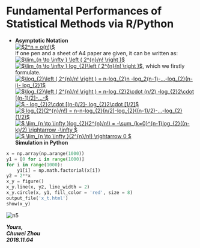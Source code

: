 # Fundamental Performances of Statistical Methods via R/Python

- **Asymptotic Notation**                    
<a href="https://www.codecogs.com/eqnedit.php?latex=$2^n&space;=&space;o(n!)$" target="_blank"><img src="https://latex.codecogs.com/gif.latex?$2^n&space;=&space;o(n!)$" title="$2^n = o(n!)$" /></a>                    
If one pen and a sheet of A4 paper are given, it can be written as:                
<a href="https://www.codecogs.com/eqnedit.php?latex=$\lim_{n&space;\to&space;\infty&space;}&space;\left&space;(&space;2^{n}/n!&space;\right&space;)$" target="_blank"><img src="https://latex.codecogs.com/gif.latex?$\lim_{n&space;\to&space;\infty&space;}&space;\left&space;(&space;2^{n}/n!&space;\right&space;)$" title="$\lim_{n \to \infty } \left ( 2^{n}/n! \right )$" /></a>                      
<a href="https://www.codecogs.com/eqnedit.php?latex=$\lim_{n&space;\to&space;\infty&space;}&space;log_{2}\left&space;(&space;2^{n}/n!&space;\right&space;)$" target="_blank"><img src="https://latex.codecogs.com/gif.latex?$\lim_{n&space;\to&space;\infty&space;}&space;log_{2}\left&space;(&space;2^{n}/n!&space;\right&space;)$" title="$\lim_{n \to \infty } log_{2}\left ( 2^{n}/n! \right )$" /></a>,
which we firstly formulate.           
<a href="https://www.codecogs.com/eqnedit.php?latex=$\log_{2}\left&space;(&space;2^{n}/n!&space;\right&space;)&space;=&space;n-log_{2}n&space;-log_2(n-1)-...-log_{2}(n-i)-&space;log_{2}1$" target="_blank"><img src="https://latex.codecogs.com/gif.latex?$\log_{2}\left&space;(&space;2^{n}/n!&space;\right&space;)&space;=&space;n-log_{2}n&space;-log_2(n-1)-...-log_{2}(n-i)-&space;log_{2}1$" title="$\log_{2}\left ( 2^{n}/n! \right ) = n-log_{2}n -log_2(n-1)-...-log_{2}(n-i)- log_{2}1$" /></a>            
<a href="https://www.codecogs.com/eqnedit.php?latex=$\log_{2}\left&space;(&space;2^{n}/n!&space;\right&space;)&space;=&space;n-log_{2}2\cdot&space;(n/2)&space;-log_{2}2\cdot&space;[(n-1)/2]-...-$" target="_blank"><img src="https://latex.codecogs.com/gif.latex?$\log_{2}\left&space;(&space;2^{n}/n!&space;\right&space;)&space;=&space;n-log_{2}2\cdot&space;(n/2)&space;-log_{2}2\cdot&space;[(n-1)/2]-...-$" title="$\log_{2}\left ( 2^{n}/n! \right ) = n-log_{2}2\cdot (n/2) -log_{2}2\cdot [(n-1)/2]-...-$" /></a>              
<a href="https://www.codecogs.com/eqnedit.php?latex=$&space;-&space;log_{2}2\cdot&space;[(n-i)/2]-&space;log_{2}2\cdot&space;[1/2]$" target="_blank"><img src="https://latex.codecogs.com/gif.latex?$&space;-&space;log_{2}2\cdot&space;[(n-i)/2]-&space;log_{2}2\cdot&space;[1/2]$" title="$ - log_{2}2\cdot [(n-i)/2]- log_{2}2\cdot [1/2]$" /></a>             
<a href="https://www.codecogs.com/eqnedit.php?latex=$&space;log_{2}(2^{n}/n!)&space;=&space;n-n-log_{2}(n/2)-log_{2}((n-1)/2)-...-log_{2}(1/2)$" target="_blank"><img src="https://latex.codecogs.com/gif.latex?$&space;log_{2}(2^{n}/n!)&space;=&space;n-n-log_{2}(n/2)-log_{2}((n-1)/2)-...-log_{2}(1/2)$" title="$ log_{2}(2^{n}/n!) = n-n-log_{2}(n/2)-log_{2}((n-1)/2)-...-log_{2}(1/2)$" /></a>         
<a href="https://www.codecogs.com/eqnedit.php?latex=$&space;\lim_{n&space;\to&space;\infty&space;}log_{2}(2^{n}/n!)&space;=&space;-\sum_{k=0}^{n-1}log_{2}((n-k)/2)&space;\rightarrow&space;-\infty&space;$" target="_blank"><img src="https://latex.codecogs.com/gif.latex?$&space;\lim_{n&space;\to&space;\infty&space;}log_{2}(2^{n}/n!)&space;=&space;-\sum_{k=0}^{n-1}log_{2}((n-k)/2)&space;\rightarrow&space;-\infty&space;$" title="$ \lim_{n \to \infty }log_{2}(2^{n}/n!) = -\sum_{k=0}^{n-1}log_{2}((n-k)/2) \rightarrow -\infty $" /></a>                 
<a href="https://www.codecogs.com/eqnedit.php?latex=$&space;\lim_{n&space;\to&space;\infty&space;}(2^{n}/n!)&space;\rightarrow&space;0&space;$" target="_blank"><img src="https://latex.codecogs.com/gif.latex?$&space;\lim_{n&space;\to&space;\infty&space;}(2^{n}/n!)&space;\rightarrow&space;0&space;$" title="$ \lim_{n \to \infty }(2^{n}/n!) \rightarrow 0 $" /></a>                
**Simulation in Python**      

``` python
x = np.array(np.arange(1000))
y1 = [0 for i in range(1000)]
for i in range(1000):    
    y1[i] = np.math.factorial(x[i])
y2 = 2**x
x_y = figure()
x_y.line(x, y2, line_width = 2)
x_y.circle(x, y1, fill_color = 'red', size = 8)
output_file('x_t.html')
show(x_y)
```                 
![n5](https://github.com/zhouchw5/Course_study_uk.github.io/blob/Data-Analysis_R_review_20181104/n5.png)













 











                    
              

_**Yours,**_             
_**Chuwei Zhou**_             
_**2018.11.04**_
   


       

